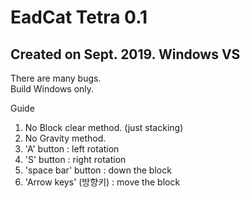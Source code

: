 # EadCat Tetra 0.1
## Created on Sept. 2019. Windows VS

There are many bugs.  
Build Windows only.

Guide  
1. No Block clear method. (just stacking)   
2. No Gravity method.  
3. 'A' button : left rotation  
4. 'S' button : right rotation  
5. 'space bar' button : down the block  
6. 'Arrow keys' (방향키) : move the block  
  